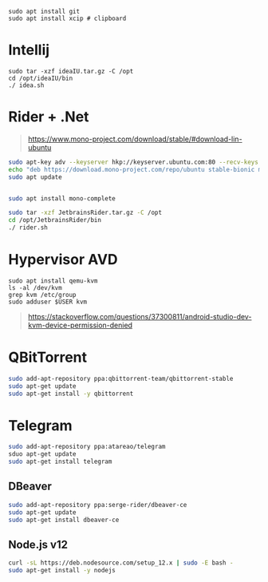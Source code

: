 

```
sudo apt install git
sudo apt install xcip # clipboard
```

# Intellij

```
sudo tar -xzf ideaIU.tar.gz -C /opt
cd /opt/ideaIU/bin
./ idea.sh
```



#  Rider + .Net

> https://www.mono-project.com/download/stable/#download-lin-ubuntu

```bash
sudo apt-key adv --keyserver hkp://keyserver.ubuntu.com:80 --recv-keys 3FA7E0328081BFF6A14DA29AA6A19B38D3D831EF
echo "deb https://download.mono-project.com/repo/ubuntu stable-bionic main" | sudo tee /etc/apt/sources.list.d/mono-official-stable.list
sudo apt update


sudo apt install mono-complete
```

```bash
sudo tar -xzf JetbrainsRider.tar.gz -C /opt
cd /opt/JetbrainsRider/bin
./ rider.sh
```



# Hypervisor AVD

```
sudo apt install qemu-kvm
ls -al /dev/kvm
grep kvm /etc/group
sudo adduser $USER kvm
```

> https://stackoverflow.com/questions/37300811/android-studio-dev-kvm-device-permission-denied

# QBitTorrent

```bash
sudo add-apt-repository ppa:qbittorrent-team/qbittorrent-stable
sudo apt-get update
sudo apt-get install -y qbittorrent
```

# Telegram

```bash
sudo add-apt-repository ppa:atareao/telegram
sduo apt-get update
sudo apt-get install telegram
```

## DBeaver

```bash
sudo add-apt-repository ppa:serge-rider/dbeaver-ce
sudo apt-get update
sudo apt-get install dbeaver-ce
```

## Node.js v12

```bash
curl -sL https://deb.nodesource.com/setup_12.x | sudo -E bash -
sudo apt-get install -y nodejs
```

